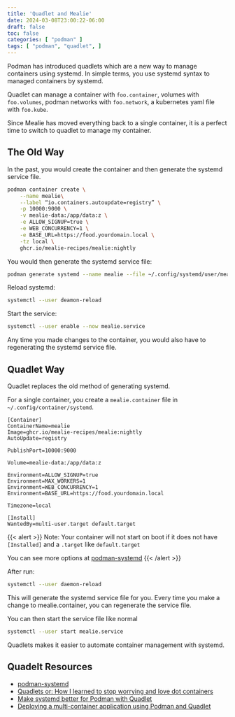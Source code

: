 ```yaml
---
title: 'Quadlet and Mealie'
date: 2024-03-08T23:00:22-06:00
draft: false
toc: false
categories: [ "podman" ]
tags: [ "podman", "quadlet", ]
---
```


Podman has introduced quadlets which are a new way to manage containers using systemd. In simple terms, you use systemd syntax to managed containers by systemd.

Quadlet can manage a container with `foo.container`, volumes with `foo.volumes`, podman networks with `foo.network`, a kubernetes yaml file with `foo.kube`.

Since Mealie has moved everything back to a single container, it is a perfect time to switch to quadlet to manage my container. 

## The Old Way

In the past, you would create the container and then generate the systemd service file.

``` bash
podman container create \
    --name mealie\
    --label “io.containers.autoupdate=registry” \
    -p 10000:9000 \
    -v mealie-data:/app/data:z \
    -e ALLOW_SIGNUP=true \
    -e WEB_CONCURRENCY=1 \
    -e BASE_URL=https://food.yourdomain.local \
    -tz local \
    ghcr.io/mealie-recipes/mealie:nightly

```
You would then generate the systemd service file:

``` bash
podman generate systemd --name mealie --file ~/.config/systemd/user/mealie.service
```

Reload systemd:

``` bash
systemctl --user deamon-reload
```

Start the service:

``` bash
systemctl --user enable --now mealie.service
```
 Any time you made changes to the container, you would also have to regenerating the systemd service file.


## Quadlet Way

Quadlet replaces the old method of generating systemd.

For a single container, you create a `mealie.container` file in `~/.config/container/systemd`.

``` systemd
[Container]
ContainerName=mealie
Image=ghcr.io/mealie-recipes/mealie:nightly
AutoUpdate=registry

PublishPort=10000:9000

Volume=mealie-data:/app/data:z

Environment=ALLOW_SIGNUP=true
Environment=MAX_WORKERS=1
Environment=WEB_CONCURRENCY=1
Environment=BASE_URL=https://food.yourdomain.local

Timezone=local

[Install]
WantedBy=multi-user.target default.target

```
{{< alert >}}
Note: Your container will not start on boot if it does not have `[Installed]` and a `.target` like `default.target`

You can see more options at [podman-systemd](https://docs.podman.io/en/latest/markdown/podman-systemd.unit.5.html)
{{< /alert >}}

After run:
``` bash
systemctl --user daemon-reload
```

This will generate the systemd service file for you. Every time you make a change to mealie.container, you can regenerate the service file.

You can then start the service file like normal

``` bash
systemctl --user start mealie.service
```
 Quadlets makes it easier to automate container management with systemd. 

## Quadelt Resources 

* [podman-systemd](https://docs.podman.io/en/latest/markdown/podman-systemd.unit.5.html)
* [Quadlets or: How I learned to stop worrying and love dot containers](https://www.linkedin.com/pulse/quadlets-how-i-learned-stop-worrying-love-dot-adam-clater/)
* [Make systemd better for Podman with Quadlet](https://www.redhat.com/sysadmin/quadlet-podman)
* [Deploying a multi-container application using Podman and Quadlet](https://www.redhat.com/sysadmin/multi-container-application-podman-quadlet)
